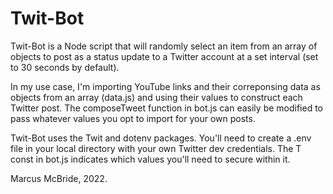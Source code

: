 # Twit-Bot

Twit-Bot is a Node script that will randomly select an item from an array of objects to post as a status update to a Twitter account at a set interval (set to 30 seconds by default).

In my use case, I'm importing YouTube links and their correponsing data as objects from an array (data.js) and using their values to construct each Twitter post.  The composeTweet function in bot.js can easily be modified to pass whatever values you opt to import for your own posts.

Twit-Bot uses the Twit and dotenv packages.  You'll need to create a .env file in your local directory with your own Twitter dev credentials.  The T const in bot.js indicates which values you'll need to secure within it.

Marcus McBride, 2022.